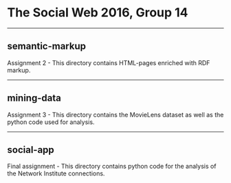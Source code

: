 # The Social Web 2016, Group 14

--------------------------------------

## semantic-markup

Assignment 2 - This directory contains HTML-pages enriched with 
RDF markup.

--------------------------------------

## mining-data

Assignment 3 - This directory contains the MovieLens dataset as well 
as the python code used for analysis.

--------------------------------------

## social-app

Final assignment - This directory contains python code for the analysis 
of the Network Institute connections.
